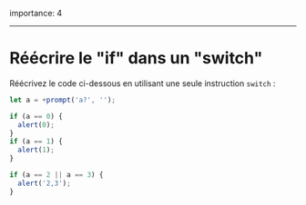 importance: 4

---

# Réécrire le "if" dans un "switch"

Réécrivez le code ci-dessous en utilisant une seule instruction `switch` :

```js run
let a = +prompt('a?', '');

if (a == 0) {
  alert(0);
}
if (a == 1) {
  alert(1);
}

if (a == 2 || a == 3) {
  alert('2,3');
}
```